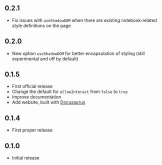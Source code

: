 ## 0.2.1

* Fix issues with `useShadowDOM` when there are existing notebook-related style definitions on the page  

## 0.2.0

* New option `useShadowDOM` for better encapsulation of styling (still experimental and off by default)

## 0.1.5

* First official release
* Change the default for `allowInteract` from `false` to `true`
* Improve documentation
* Add website, built with [Docusaurus](https://docusaurus.io)

## 0.1.4

* First proper release

## 0.1.0

* Initial release
